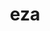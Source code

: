 ---
title: "eza"
layout: cache
categories: [package, develop-2024-10-27]
meta: {"versions": ["0.20.4"], "compilers": ["apple-clang@=15.0.0", "gcc@=10.2.1"], "oss": ["centos7", "ventura"], "platforms": ["darwin", "linux"], "targets": ["aarch64", "x86_64_v3"], "stacks": ["developer-tools-darwin", "developer-tools-manylinux2014", "root"], "num_specs": 2, "num_specs_by_stack": {"root": 2, "developer-tools-darwin": 1, "developer-tools-manylinux2014": 1}}
spec_details: [{"hash": "xkokwtlnomtpndnhbpxvxxwbjyvcmgiw", "compiler": "apple-clang@=15.0.0", "versions": ["0.20.4"], "os": "ventura", "platform": "darwin", "target": "aarch64", "variants": ["build_system=cargo"], "stacks": ["root", "developer-tools-darwin"], "size": "-", "tarball": "https://binaries.spack.io/develop-2024-10-27/build_cache/darwin-ventura-aarch64/apple-clang-15.0.0/eza-0.20.4/darwin-ventura-aarch64-apple-clang-15.0.0-eza-0.20.4-xkokwtlnomtpndnhbpxvxxwbjyvcmgiw.spack"}, {"hash": "2vvarqfgqbkyodc63frx3pkpfkmquxbj", "compiler": "gcc@=10.2.1", "versions": ["0.20.4"], "os": "centos7", "platform": "linux", "target": "x86_64_v3", "variants": ["build_system=cargo"], "stacks": ["developer-tools-manylinux2014", "root"], "size": "-", "tarball": "https://binaries.spack.io/develop-2024-10-27/build_cache/linux-centos7-x86_64_v3/gcc-10.2.1/eza-0.20.4/linux-centos7-x86_64_v3-gcc-10.2.1-eza-0.20.4-2vvarqfgqbkyodc63frx3pkpfkmquxbj.spack"}]
---